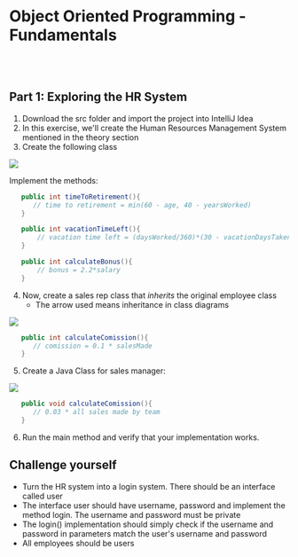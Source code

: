 # Object Oriented Programming - Fundamentals

 <br/>
 <br/>
 
 
 ## Part 1: Exploring the HR System
 
 1. Download the src folder and import the project into IntelliJ Idea
 2. In this exercise, we'll create the Human Resources Management System mentioned in the theory section
 3. Create the following class


![](https://i.imgur.com/XBucIlB.png)


Implement the methods: 

 
 ```java
    public int timeToRetirement(){
       // time to retirement = min(60 - age, 40 - yearsWorked)
    }

    public int vacationTimeLeft(){
        // vacation time left = (daysWorked/360)*(30 - vacationDaysTaken)
    }

    public int calculateBonus(){
        // bonus = 2.2*salary
    }
 ```
 
4. Now, create a sales rep class that *inherits* the original employee class
    * The arrow used means inheritance in class diagrams


![](https://i.imgur.com/z0nz3Db.png)


 ```java
    public int calculateComission(){
       // comission = 0.1 * salesMade
    }
  ```


5. Create a Java Class for sales manager:

![](https://i.imgur.com/oh1Keck.png)

 ```java
    public void calculateComission(){
       // 0.03 * all sales made by team
    }
 ```

6. Run the main method and verify that your implementation works.

## Challenge yourself

* Turn the HR system into a login system. There should be an interface called user
* The interface user should have username, password and implement the method login. The username and password must be private
* The login() implementation should simply check if the username and password in parameters match the user's username and password
* All employees should be users

